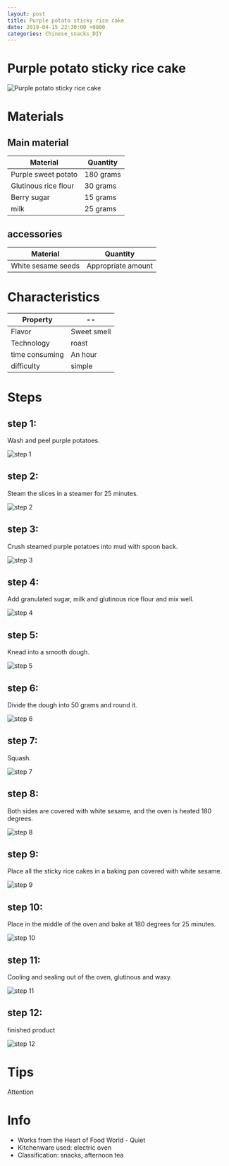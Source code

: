```yaml
---
layout: post
title: Purple potato sticky rice cake
date: 2019-04-15 22:30:00 +0800
categories: Chinese_snacks_DIY
---
```


# Purple potato sticky rice cake

![Purple potato sticky rice cake]({{site.baseurl}}/img/437499/437499.jpg)

# Materials


## Main material

Material|Quantity
--|--
Purple sweet potato|180 grams
Glutinous rice flour|30 grams
Berry sugar|15 grams
milk|25 grams

## accessories

Material|Quantity
--|--
White sesame seeds|Appropriate amount

# Characteristics

Property|--
--|--
Flavor|Sweet smell
Technology|roast
time consuming|An hour
difficulty|simple

# Steps

## step 1:

Wash and peel purple potatoes.

![step 1]({{site.baseurl}}/img/437499/1.jpg)

## step 2:

Steam the slices in a steamer for 25 minutes.

![step 2]({{site.baseurl}}/img/437499/2.jpg)

## step 3:

Crush steamed purple potatoes into mud with spoon back.

![step 3]({{site.baseurl}}/img/437499/3.jpg)

## step 4:

Add granulated sugar, milk and glutinous rice flour and mix well.

![step 4]({{site.baseurl}}/img/437499/4.jpg)

## step 5:

Knead into a smooth dough.

![step 5]({{site.baseurl}}/img/437499/5.jpg)

## step 6:

Divide the dough into 50 grams and round it.

![step 6]({{site.baseurl}}/img/437499/6.jpg)

## step 7:

Squash.

![step 7]({{site.baseurl}}/img/437499/7.jpg)

## step 8:

Both sides are covered with white sesame, and the oven is heated 180 degrees.

![step 8]({{site.baseurl}}/img/437499/8.jpg)

## step 9:

Place all the sticky rice cakes in a baking pan covered with white sesame.

![step 9]({{site.baseurl}}/img/437499/9.jpg)

## step 10:

Place in the middle of the oven and bake at 180 degrees for 25 minutes.

![step 10]({{site.baseurl}}/img/437499/10.jpg)

## step 11:

Cooling and sealing out of the oven, glutinous and waxy.

![step 11]({{site.baseurl}}/img/437499/11.jpg)

## step 12:

finished product

![step 12]({{site.baseurl}}/img/437499/12.jpg)

# Tips

Attention

# Info

- Works from the Heart of Food World - Quiet
- Kitchenware used: electric oven
- Classification: snacks, afternoon tea